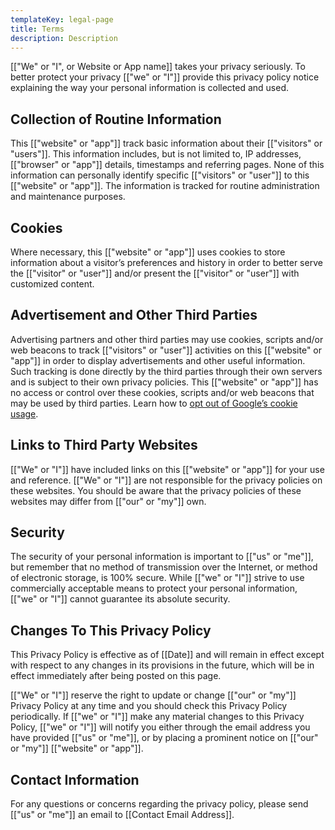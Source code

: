 ```yaml
---
templateKey: legal-page
title: Terms
description: Description
---
```

\[["We" or "I", or Website or App name]] takes your privacy seriously. To better protect your privacy \[["we" or "I"]] provide this privacy policy notice explaining the way your personal information is collected and used.

## Collection of Routine Information

This \[["website" or "app"]] track basic information about their \[["visitors" or "users"]]. This information includes, but is not limited to, IP addresses, \[["browser" or "app"]] details, timestamps and referring pages. None of this information can personally identify specific \[["visitors" or "user"]] to this \[["website" or "app"]]. The information is tracked for routine administration and maintenance purposes.

## Cookies

Where necessary, this \[["website" or "app"]] uses cookies to store information about a visitor’s preferences and history in order to better serve the \[["visitor" or "user"]] and/or present the \[["visitor" or "user"]] with customized content.

## Advertisement and Other Third Parties

Advertising partners and other third parties may use cookies, scripts and/or web beacons to track \[["visitors" or "user"]] activities on this \[["website" or "app"]] in order to display advertisements and other useful information. Such tracking is done directly by the third parties through their own servers and is subject to their own privacy policies. This \[["website" or "app"]] has no access or control over these cookies, scripts and/or web beacons that may be used by third parties. Learn how to [opt out of Google’s cookie usage](http://www.google.com/privacy_ads.html).

## Links to Third Party Websites

\[["We" or "I"]] have included links on this \[["website" or "app"]] for your use and reference. \[["We" or "I"]] are not responsible for the privacy policies on these websites. You should be aware that the privacy policies of these websites may differ from \[["our" or "my"]] own.

## Security

The security of your personal information is important to \[["us" or "me"]], but remember that no method of transmission over the Internet, or method of electronic storage, is 100% secure. While \[["we" or "I"]] strive to use commercially acceptable means to protect your personal information, \[["we" or "I"]] cannot guarantee its absolute security.

## Changes To This Privacy Policy

This Privacy Policy is effective as of \[[Date]] and will remain in effect except with respect to any changes in its provisions in the future, which will be in effect immediately after being posted on this page.

\[["We" or "I"]] reserve the right to update or change \[["our" or "my"]] Privacy Policy at any time and you should check this Privacy Policy periodically. If \[["we" or "I"]] make any material changes to this Privacy Policy, \[["we" or "I"]] will notify you either through the email address you have provided \[["us" or "me"]], or by placing a prominent notice on \[["our" or "my"]] \[["website" or "app"]].

## Contact Information

For any questions or concerns regarding the privacy policy, please send \[["us" or "me"]] an email to \[[Contact Email Address]].
